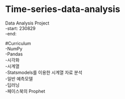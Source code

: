 # Time-series-data-analysis
Data Analysis Project<br>
  -start: 230829<br>
  -end:

#Curriculum<br>
-NumPy<br>
-Pandas<br>
-시각화<br>
-시계열<br>
-Statsmodels를 이용한 시계열 자료 분석<br>
-일반 예측모델<br>
-딥러닝<br>
-페이스북의 Prophet<br>
